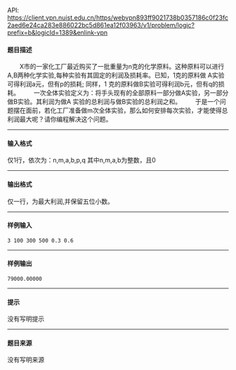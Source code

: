 API: https://client.vpn.nuist.edu.cn/https/webvpn893ff9021738b0357186c0f23fc2aed6e24ca283e886022bc5d861ea12f03963/v1/problem/logic?prefix=b&logicId=1389&enlink-vpn

#### 题目描述

　　X市的一家化工厂最近购买了一批重量为n克的化学原料。这种原料可以进行A,B两种化学实验,每种实验有其固定的利润及损耗率。已知，1克的原料做 A实验可得利润a元，但有p的损耗; 同样，1 克的原料做B实验可得利润b元，但有q的损耗。 　　一次全体实验定义为：将手头现有的全部原料一部分做A实验，另一部分做B实验。其利润为做A 实验的总利润与做B实验的总利润之和。 　　于是一个问题摆在面前，若化工厂准备做m次全体实验，那么如何安排每次实验，才能使得总利润最大呢？请你编程解决这个问题。

---

#### 输入格式

仅1行，依次为：n,m,a,b,p,q 其中n,m,a,b为整数，且0

---

#### 输出格式

仅一行，为最大利润,并保留五位小数。

---

#### 样例输入
```
3 100 300 500 0.3 0.6

```

---

#### 样例输出
```
79000.00000

```

---

#### 提示

没有写明提示

---

#### 题目来源

没有写明来源